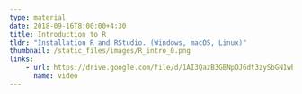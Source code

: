 ```yaml
---
type: material
date: 2018-09-16T8:00:00+4:30
title: Introduction to R
tldr: "Installation R and RStudio. (Windows, macOS, Linux)"
thumbnail: /static_files/images/R_intro_0.png
links: 
    - url: https://drive.google.com/file/d/1AI3QazB3GBNpOJ6dt3zySbGN1wE-Wkk6/view?usp=sharing
      name: video
---
```

